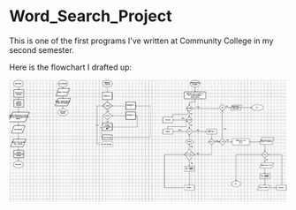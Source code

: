 # Word_Search_Project
This is one of the first programs I've written at Community College in my second semester.

Here is the flowchart I drafted up:

<img alt="WordSearch_Flowchart_page-0001.jpg" src="https://github.com/nicdoescomp/Images/blob/main/WordSearch_Flowchart_page-0001.jpg?raw=true" data-hpc="true" class="Box-sc-g0xbh4-0 fzFXnm">

